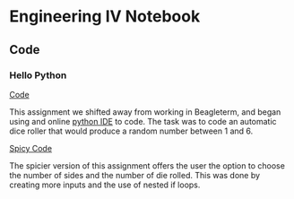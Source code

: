 # Engineering IV Notebook


## Code

### Hello Python

  [Code](https://github.com/hnovak94/Engineering4Notebook/blob/main/diceroller%20(1).py)

This assignment we shifted away from working in Beagleterm, and began using and online [python IDE](https://www.online-python.com/) to code. The task was to code an automatic dice roller that would produce a random number between 1 and 6. 

[Spicy Code](https://github.com/hnovak94/Engineering4Notebook/blob/main/spicy_diceroller.py)

The spicier version of this assignment offers the user the option to choose the number of sides and the number of die rolled. This was done by creating more inputs and the use of nested if loops. 
